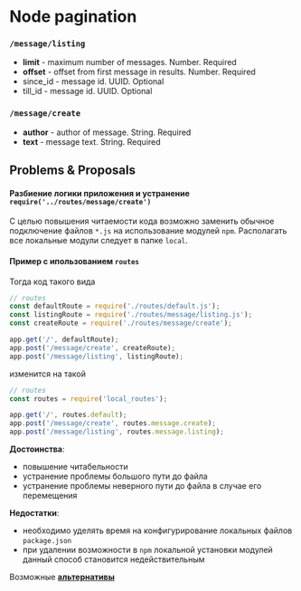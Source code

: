 # Node pagination

### `/message/listing`

* **limit** - maximum number of messages. Number. Required
* **offset** - offset from first message in results. Number. Required
* since_id - message id. UUID. Optional
* till_id - message id. UUID. Optional
 
### `/message/create`

* **author** - author of message. String. Required
* **text** - message text. String. Required

## Problems & Proposals

#### Разбиение логики приложения и устранение `require('../routes/message/create')`

С целью повышения читаемости кода возможно заменить обычное подключение файлов `*.js` на использование модулей `npm`. Располагать все локальные модули следует в папке `local`.

#### Пример с ипользованием `routes`

Тогда код такого вида

```js
// routes
const defaultRoute = require('./routes/default.js');
const listingRoute = require('./routes/message/listing.js');
const createRoute = require('./routes/message/create');

app.get('/', defaultRoute);
app.post('/message/create', createRoute);
app.post('/message/listing', listingRoute);
```

изменится на такой

```js
// routes
const routes = require('local_routes');

app.get('/', routes.default);
app.post('/message/create', routes.message.create);
app.post('/message/listing', routes.message.listing);
```

**Достоинства**:
- повышение читабельности
- устранение проблемы большого пути до файла
- устранение проблемы неверного пути до файла в случае его перемещения

**Недостатки**:
- необходимо уделять время на конфигурирование локальных файлов `package.json`
- при удалении возможности в `npm` локальной установки модулей данный способ становится недействительным

Возможные [**альтернативы**](https://gist.github.com/branneman/8048520)
